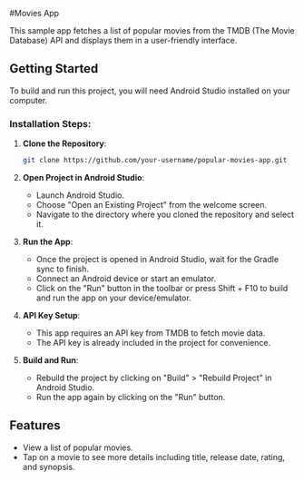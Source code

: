 #Movies App

This sample app fetches a list of popular movies from the TMDB (The Movie Database) API and displays them in a user-friendly interface.

## Getting Started

To build and run this project, you will need Android Studio installed on your computer.

### Installation Steps:

1. **Clone the Repository**: 
   ```sh
   git clone https://github.com/your-username/popular-movies-app.git
   ```

2. **Open Project in Android Studio**:
   - Launch Android Studio.
   - Choose "Open an Existing Project" from the welcome screen.
   - Navigate to the directory where you cloned the repository and select it.

3. **Run the App**:
   - Once the project is opened in Android Studio, wait for the Gradle sync to finish.
   - Connect an Android device or start an emulator.
   - Click on the "Run" button in the toolbar or press Shift + F10 to build and run the app on your device/emulator.

4. **API Key Setup**:
   - This app requires an API key from TMDB to fetch movie data. 
   - The API key is already included in the project for convenience.

5. **Build and Run**:
   - Rebuild the project by clicking on "Build" > "Rebuild Project" in Android Studio.
   - Run the app again by clicking on the "Run" button.

## Features

- View a list of popular movies.
- Tap on a movie to see more details including title, release date, rating, and synopsis.

